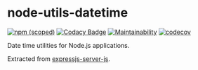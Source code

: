 # node-utils-datetime

[![npm (scoped)](https://img.shields.io/npm/v/@cityssm/utils-datetime)](https://www.npmjs.com/package/@cityssm/utils-datetime)
[![Codacy Badge](https://app.codacy.com/project/badge/Grade/06418cae779f4c2c9657136dd60c0809)](https://app.codacy.com/gh/cityssm/node-utils-datetime/dashboard?utm_source=gh&utm_medium=referral&utm_content=&utm_campaign=Badge_grade)
[![Maintainability](https://api.codeclimate.com/v1/badges/6f6f8ed35487ab5f36a5/maintainability)](https://codeclimate.com/github/cityssm/node-utils-datetime/maintainability)
[![codecov](https://codecov.io/gh/cityssm/node-utils-datetime/branch/main/graph/badge.svg?token=3E8VHNL34S)](https://codecov.io/gh/cityssm/node-utils-datetime)

Date time utilities for Node.js applications.

Extracted from [expressjs-server-js](https://github.com/cityssm/expressjs-server-js).
